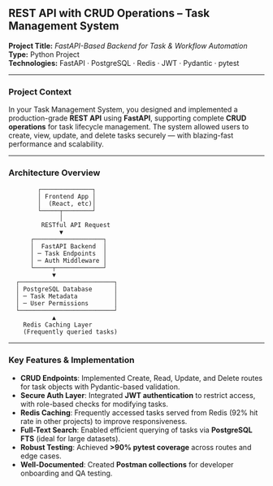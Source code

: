 ## REST API with CRUD Operations – Task Management System  
**Project Title:** *FastAPI-Based Backend for Task & Workflow Automation*  
**Type:** Python Project  
**Technologies:** FastAPI · PostgreSQL · Redis · JWT · Pydantic · pytest

---

### Project Context  
In your Task Management System, you designed and implemented a production-grade **REST API** using **FastAPI**, supporting complete **CRUD operations** for task lifecycle management. The system allowed users to create, view, update, and delete tasks securely — with blazing-fast performance and scalability.

---

### Architecture Overview

```
        ┌──────────────┐
        │ Frontend App │
        │  (React, etc)│
        └─────┬────────┘
              │
         RESTful API Request
              ▼
      ┌───────────────────┐
      │  FastAPI Backend  │
      │ ─ Task Endpoints  │
      │ ─ Auth Middleware │
      └─────┬─────────────┘
            ▼
  ┌──────────────────────────┐
  │ PostgreSQL Database      │
  │ ─ Task Metadata          │
  │ ─ User Permissions       │
  └──────────────────────────┘
            ▲
    Redis Caching Layer
    (Frequently queried tasks)

```

---

### Key Features & Implementation
- **CRUD Endpoints**: Implemented Create, Read, Update, and Delete routes for task objects with Pydantic-based validation.
- **Secure Auth Layer**: Integrated **JWT authentication** to restrict access, with role-based checks for modifying tasks.
- **Redis Caching**: Frequently accessed tasks served from Redis (92% hit rate in other projects) to improve responsiveness.
- **Full-Text Search**: Enabled efficient querying of tasks via **PostgreSQL FTS** (ideal for large datasets).
- **Robust Testing**: Achieved **>90% pytest coverage** across routes and edge cases.
- **Well-Documented**: Created **Postman collections** for developer onboarding and QA testing.

